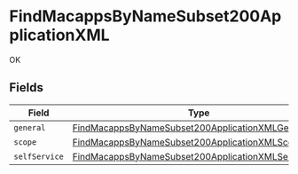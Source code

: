 # FindMacappsByNameSubset200ApplicationXML

OK


## Fields

| Field                                                                                                                                 | Type                                                                                                                                  | Required                                                                                                                              | Description                                                                                                                           |
| ------------------------------------------------------------------------------------------------------------------------------------- | ------------------------------------------------------------------------------------------------------------------------------------- | ------------------------------------------------------------------------------------------------------------------------------------- | ------------------------------------------------------------------------------------------------------------------------------------- |
| `general`                                                                                                                             | [FindMacappsByNameSubset200ApplicationXMLGeneral](../../models/operations/findmacappsbynamesubset200applicationxmlgeneral.md)         | :heavy_minus_sign:                                                                                                                    | N/A                                                                                                                                   |
| `scope`                                                                                                                               | [FindMacappsByNameSubset200ApplicationXMLScope](../../models/operations/findmacappsbynamesubset200applicationxmlscope.md)             | :heavy_minus_sign:                                                                                                                    | N/A                                                                                                                                   |
| `selfService`                                                                                                                         | [FindMacappsByNameSubset200ApplicationXMLSelfService](../../models/operations/findmacappsbynamesubset200applicationxmlselfservice.md) | :heavy_minus_sign:                                                                                                                    | N/A                                                                                                                                   |